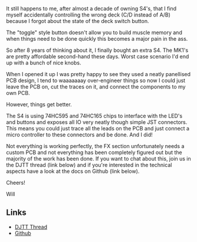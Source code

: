It still happens to me, after almost a decade of owning S4's, that I find myself accidentally controlling the wrong deck (C/D instead of A/B) because I forgot about the state of the deck switch button.

The "toggle" style button doesn't allow you to build muscle memory and when things need to be done quickly this becomes a major pain in the ass.

So after 8 years of thinking about it, I finally bought an extra S4. The MK1's are pretty affordable second-hand these days. Worst case scenario I'd end up with a bunch of nice knobs.

When I opened it up I was pretty happy to see they used a neatly panellised PCB design, I tend to waaaaaaay over-engineer things so now I could just leave the PCB on, cut the traces on it, and connect the components to my own PCB.

However, things get better.

The S4 is using 74HC595 and 74HC165 chips to interface with the LED's and buttons and exposes all IO very neatly though simple JST connectors. This means you could just trace all the leads on the PCB and just connect a micro controller to these connectors and be done. And I did!

Not everything is working perfectly, the FX section unfortunately needs a custom PCB and not everything has been completely figured out but the majority of the work has been done. If you want to chat about this, join us in the DJTT thread (link below) and if you're interested in the technical aspects have a look at the docs on Github (link below).

Cheers!

Will

## Links
- [DJTT Thread](https://forum.djtechtools.com/showthread.php?t=96697)
- [Github](https://github.com/NickolasBoyer/KontrolS1)